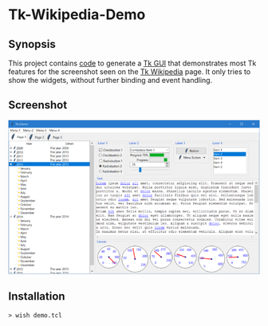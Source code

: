 # Tk-Wikipedia-Demo

## Synopsis

This project contains [code](https://github.com/sleutho/Tk-Wikipedia-Demo/blob/master/demo.tcl) to generate a [Tk GUI](http://www.tcl.tk/) that demonstrates most Tk features for the screenshot seen on the [Tk Wikipedia](https://en.wikipedia.org/wiki/Tk_(software)) page. It only tries to show the widgets, without further binding and event handling.

## Screenshot

![Screenshot on Windows10](/images/Tk-Demo.png)

## Installation

```
> wish demo.tcl
```